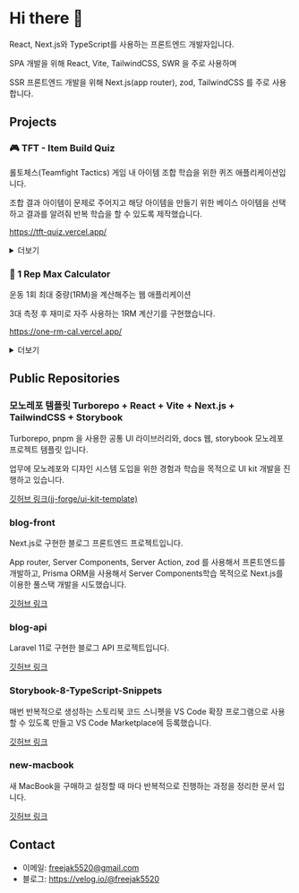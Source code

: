 # Hi there 👋

React, Next.js와 TypeScript를 사용하는 프론트엔드 개발자입니다.

SPA 개발을 위해 React, Vite, TailwindCSS, SWR 을 주로 사용하며

SSR 프론트엔드 개발을 위해 Next.js(app router), zod, TailwindCSS 를 주로 사용합니다.

## Projects


### 🎮 TFT - Item Build Quiz

롤토체스(Teamfight Tactics) 게임 내 아이템 조합 학습을 위한 퀴즈 애플리케이션입니다.

조합 결과 아이템이 문제로 주어지고 해당 아이템을 만들기 위한 베이스 아이템을 선택하고 결과를 알려줘 반복 학습을 할 수 있도록 제작했습니다.

<https://tft-quiz.vercel.app/>

<details>
  <summary>더보기</summary>

![image](https://github.com/user-attachments/assets/f9b61b8c-c8d3-43ab-a5d5-887e5c618e4c)

</details>



### 💪 1 Rep Max Calculator

운동 1회 최대 중량(1RM)을 계산해주는 웹 애플리케이션

3대 측정 후 재미로 자주 사용하는 1RM 계산기를 구현했습니다.

<https://one-rm-cal.vercel.app/>

<details>
  <summary>더보기</summary>

<img width="568" alt="image" src="https://github.com/user-attachments/assets/94f93093-c164-4307-adac-01fa167a198e" />

</details>



## Public Repositories

### 모노레포 템플릿 Turborepo + React + Vite + Next.js + TailwindCSS + Storybook

Turborepo, pnpm 을 사용한 공통 UI 라이브러리와, docs 웹, storybook 모노레포 프로젝트 템플릿 입니다.

업무에 모노레포와 디자인 시스템 도입을 위한 경험과 학습을 목적으로 UI kit 개발을 진행하고 있습니다.

[깃허브 링크(jj-forge/ui-kit-template)](https://github.com/jj-forge/ui-kit-template)

### blog-front

Next.js로 구현한 블로그 프론트엔드 프로젝트입니다.

App router, Server Components, Server Action, zod 를 사용해서 프론트엔드를 개발하고, Prisma ORM을 사용해서 Server Components학습 목적으로 Next.js를 이용한 풀스택 개발을 시도했습니다.

[깃허브 링크](https://github.com/freejak5520/blog-front)

### blog-api

Laravel 11로 구현한 블로그 API 프로젝트입니다. 

[깃허브 링크](https://github.com/freejak5520/blog-api)

### Storybook-8-TypeScript-Snippets

매번 반복적으로 생성하는 스토리북 코드 스니펫을 VS Code 확장 프로그램으로 사용할 수 있도록 만들고 VS Code Marketplace에 등록했습니다.

[깃허브 링크](https://github.com/freejak5520/Storybook-8-TypeScript-Snippets)

### new-macbook

새 MacBook을 구매하고 설정할 때 마다 반복적으로 진행하는 과정을 정리한 문서 입니다.

[깃허브 링크](https://github.com/freejak5520/new-macbook)

## Contact

- 이메일: <freejak5520@gmail.com>
- 블로그: <https://velog.io/@freejak5520>
